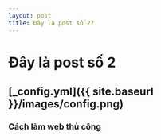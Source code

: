 ```yaml
---
layout: post
title: Đây là post số 2?
---
```


# Đây là post số 2



## [_config.yml]({{ site.baseurl }}/images/config.png)

### Cách làm web thủ công
